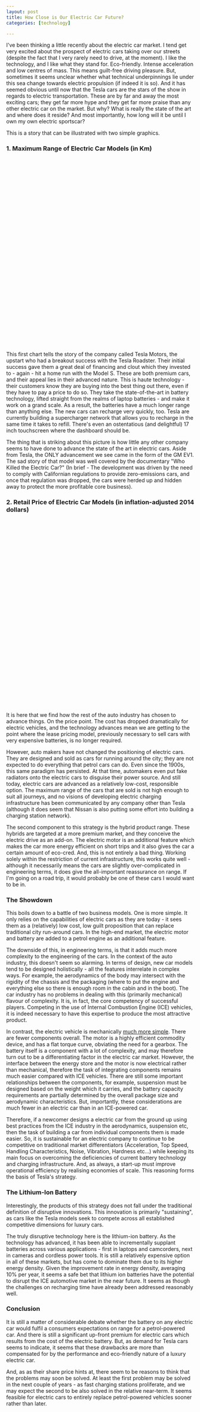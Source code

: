 ```yaml
---
layout: post
title: How Close is Our Electric Car Future?
categories: [technology]

---
```


I've been thinking a little recently about the electric car market. I tend get very excited about the prospect of electric cars taking over our streets (despite the fact that I very rarely need to drive, at the moment). I like the technology, and I like what they stand for. Eco-friendly. Intense acceleration and low centres of mass. This means guilt-free driving pleasure. But, sometimes it seems unclear whether what technical underpinnings lie under this sea change towards electric propulsion (if indeed it is so). And it has seemed obvious until now that the Tesla cars are the stars of the show in regards to electric transportation. These are by far and away the most exciting cars; they get far more hype and they get far more praise than any other electric car on the market. But why? What is really the state of the art and where does it reside? And most importantly, how long will it be until I own my own electric sportscar? 

This is a story that can be illustrated with two simple graphics. 

<!--more-->

### 1. Maximum Range of Electric Car Models (in Km)

<div id='chart'>
  <svg style='height:500px'> </svg>
</div><script src='{{site.url}}/assets/javascripts/scatter.js' type='text/javascript'></script>

This first chart tells the story of the company called Tesla Motors, the upstart who had a breakout success with the Tesla Roadster. Their initial success gave them a great deal of financing and clout which they invested to - again - hit a home run with the Model S. These are both premium cars, and their appeal lies in their advanced nature. This is haute technology - their customers know they are buying into the best thing out there, even if they have to pay a price to do so. They take the state-of-the-art in battery technology, lifted straight from the realms of laptop batteries - and make it work on a grand scale. As a result, the batteries have a much longer range than anything else. The new cars can recharge very quickly, too. Tesla are currently building a supercharger network that allows you to recharge in the same time it takes to refill. There's even an ostentatious (and delightful) 17 inch touchscreen where the dashboard should be. 

The thing that is striking about this picture is how little any other company seems to have done to advance the state of the art in electric cars. Aside from Tesla, the ONLY advancement we see came in the form of the GM EV1. The sad story of that model was well covered by the documentary "Who Killed the Electric Car?" (In brief - The development was driven by the need to comply with Californian regulations to provide zero-emissions cars, and once that regulation was dropped, the cars were herded up and hidden away to protect the more profitable core business).

### 2. Retail Price of Electric Car Models (in inflation-adjusted 2014 dollars)

<div id='chart2'>
  <svg style='height:500px'> </svg>
</div><script src='{{site.url}}/assets/javascripts/scatter2.js' type='text/javascript'></script>


It is here that we find how the rest of the auto industry has chosen to advance things. On the price point. The cost has dropped dramatically for electric vehicles, and the technology advances mean we are getting to the point where the lease pricing model, previously necessary to sell cars with very expensive batteries, is no longer required.

However, auto makers have not changed the positioning of electric cars. They are designed and sold as cars for running around the city; they are not expected to do everything that petrol cars can do. Even since the 1900s, this same paradigm has persisted. At that time, automakers even put fake radiators onto the electric cars to disguise their power source. And still today, electric cars are advanced as a relatively low-cost, responsible option. The maximum range of the cars that are sold is not high enough to suit all journeys, and no visions of developing electric charging infrastructure has been communicated by any company other than Tesla (although it does seem that Nissan is also putting some effort into building a charging station network).

The second component to this strategy is the hybrid product range. These hybrids are targeted at a more premium market, and they conceive the electric drive as an add-on. The electric motor is an additional feature which makes the car more energy efficient on short trips and it also gives the car a certain amount of eco-cred. And, this is not entirely a bad thing. Working solely within the restriction of current infrastructure, this works quite well - although it necessarily means the cars are slightly over-complicated in engineering terms, it does give the all-important reassurance on range. If I'm going on a road trip, it would probably be one of these cars I would want to be in.

### The Showdown

This boils down to a battle of two business models. One is more simple. It only relies on the capabilities of electric cars as they are today - it sees them as a (relatively) low cost, low guilt proposition that can replace traditional city run-around cars. In the high-end market, the electric motor and battery are added to a petrol engine as an additional feature. 

The downside of this, in engineering terms, is that it adds much more complexity to the engineering of the cars. In the context of the auto industry, this doesn't seem so alarming. In terms of design, new car models tend to be designed holistically - all the features interrelate in complex ways. For example, the aerodynamics of the body may intersect with the rigidity of the chassis and the packaging (where to put the engine and everything else so there is enough room in the cabin and in the boot). The car industry has no problems in dealing with this (primarily mechanical) flavour of complexity. It is, in fact, the core competency of successful players. Competing in the use of Internal Combustion Engine (ICE) vehicles, it is indeed necessary to have this expertise to produce the most attractive product. 

In contrast, the electric vehicle is mechanically <a href="http://siepr.stanford.edu/system/files/shared/pubs/papers/EmergenceofElectricVehicleIndustry_Appendix.pdf">much more simple</a>. There are fewer components overall. The motor is a highly efficient commodity device, and has a flat torque curve, obviating the need for a gearbox. The battery itself is a component with a lot of complexity, and may therefore turn out to be a differentiating factor in the electric car market. However, the interface between the energy store and the motor is now electrical rather than mechanical, therefore the task of integrating components remains much easier compared with ICE vehicles. There are still some important relationships between the components, for example, suspension must be designed based on the weight which it carries, and the battery capacity requirements are partially determined by the overall package size and aerodynamic characteristics. But, importantly, these considerations are much fewer in an electric car than in an ICE-powered car.

Therefore, if a newcomer designs a electric car from the ground up using best practices from the ICE industry in the aerodynamics, suspension etc, then the task of building a car from individual components them is made easier. So, it is sustainable for an electric company to continue to be competitive on traditional market differentiators (Acceleration, Top Speed, Handling Characteristics, Noise, Vibration, Hardness etc...) while keeping its main focus on overcoming the deficiencies of current battery technology and charging infrastructure. And, as always, a start-up must improve operational efficiency by realising economies of scale. This reasoning forms the basis of Tesla's strategy. 

### The Lithium-Ion Battery

Interestingly, the products of this strategy does not fall under the traditional definition of disruptive innovations. This innovation is primarily "sustaining", as cars like the Tesla models seek to compete across all established competitive dimensions for luxury cars.

The truly disruptive technology here is the lithium-ion battery. As the technology has advanced, it has been able to incrementally supplant batteries across various applications - first in laptops and camcorders, next in cameras and cordless power tools. It is still a relatively expensive option in all of these markets, but has come to dominate them due to its higher energy density. Given the improvement rate in energy density, averaging 10% per year, it seems a safe bet that lithium ion batteries have the potential to disrupt the ICE automotive market in the near future. It seems as though the challenges on recharging time have already been addressed reasonably well.

### Conclusion

It is still a matter of considerable debate whether the battery on any electric car would fulfil a consumers expectations on range for a petrol-powered car. And there is still a significant up-front premium for electric cars which results from the cost of the electric battery. But, as demand for Tesla cars seems to indicate, it seems that these drawbacks are more than compensated for by the  performance and eco-friendly nature of a luxury electric car. 

And, as as their share price hints at, there seem to be reasons to think that the problems may soon be solved. At least the first problem may be solved in the next couple of years - as fast charging stations proliferate, and we may expect the second to be also solved in the relative near-term. It seems feasible for electric cars to entirely replace petrol-powered vehicles sooner rather than later.

